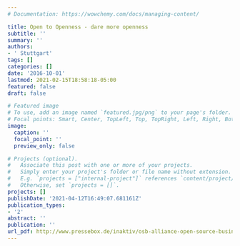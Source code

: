 ```yaml
---
# Documentation: https://wowchemy.com/docs/managing-content/

title: Open to Openness - dare more openness
subtitle: ''
summary: ''
authors:
- ' Stuttgart'
tags: []
categories: []
date: '2016-10-01'
lastmod: 2021-02-15T18:58:18-05:00
featured: false
draft: false

# Featured image
# To use, add an image named `featured.jpg/png` to your page's folder.
# Focal points: Smart, Center, TopLeft, Top, TopRight, Left, Right, BottomLeft, Bottom, BottomRight.
image:
  caption: ''
  focal_point: ''
  preview_only: false

# Projects (optional).
#   Associate this post with one or more of your projects.
#   Simply enter your project's folder or file name without extension.
#   E.g. `projects = ["internal-project"]` references `content/project/deep-learning/index.md`.
#   Otherwise, set `projects = []`.
projects: []
publishDate: '2021-04-12T16:49:07.681161Z'
publication_types:
- '2'
abstract: ''
publication: ''
url_pdf: http://www.pressebox.de/inaktiv/osb-alliance-open-source-business-alliance-ev/Open-to-Openness-Mehr-Offenheit-wagen/boxid/822238
---
```

